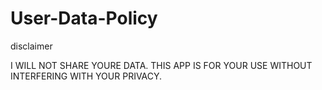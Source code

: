 # User-Data-Policy
disclaimer


I WILL NOT SHARE YOURE DATA. THIS APP IS FOR YOUR USE WITHOUT INTERFERING WITH YOUR PRIVACY. 
